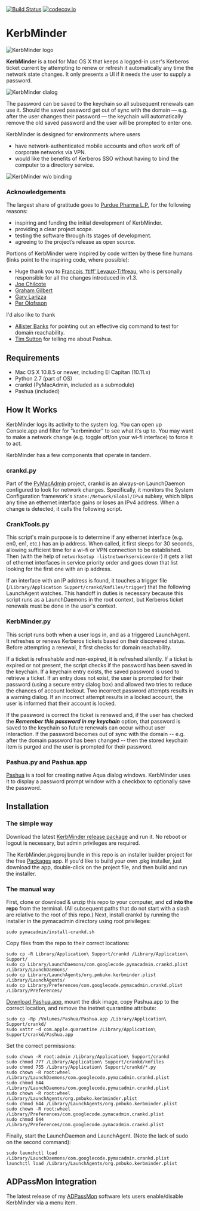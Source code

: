 [![Build Status](https://travis-ci.org/pmbuko/KerbMinder.svg?branch=master)](https://travis-ci.org/pmbuko/KerbMinder)
[![codecov.io](https://codecov.io/github/pmbuko/KerbMinder/coverage.svg?branch=master)](https://codecov.io/github/pmbuko/KerbMinder?branch=master)

# KerbMinder

![KerbMinder logo](installer_components/KerbMinder_logo.png "KerbMinder icon")

**KerbMinder** is a tool for Mac OS X that keeps a logged-in user's Kerberos ticket current by attempting to renew or refresh it automatically any time the network state changes. It only presents a UI if it needs the user to supply a password.

![KerbMinder dialog](installer_components/dialog.png "KerbMinder dialog")

The password can be saved to the keychain so all subsequent renewals can use it. Should the saved password get out of sync with the domain — e.g. after the user changes their password — the keychain will automatically remove the old saved password and the user will be prompted to enter one.

KerbMinder is designed for environments where users

* have network-authenticated mobile accounts and often work off of corporate networks via VPN.
* would like the benefits of Kerberos SSO without having to bind the computer to a directory service.

![KerbMinder w/o binding](installer_components/login_dialog.png "KerbMinder login")


### Acknowledgements

The largest share of gratitude goes to [Purdue Pharma L.P.](http://www.purduepharma.com/) for the following reasons:

* inspiring and funding the initial development of KerbMinder.
* providing a clear project scope.
* testing the software through its stages of development.
* agreeing to the project’s release as open source.

Portions of KerbMinder were inspired by code written by these fine humans (links point to the inspiring code, where possible):

* Huge thank you to [Francois 'ftiff' Levaux-Tiffreau](http://github.com/ftiff), who is personally responsible for all the changes introduced in v1.3.
* [Joe Chilcote](https://github.com/chilcote)
* [Graham Gilbert](http://grahamgilbert.com/blog/2013/07/12/using-crankd-to-react-to-network-events/)
* [Gary Larizza](https://github.com/glarizza/scripts/blob/master/python/RefactoredCrankTools.py)
* [Per Olofsson](https://github.com/MagerValp/Scripted-Mac-Package-Creation/blob/master/scripts/postinstall)

I'd also like to thank

* [Allister Banks](https://twitter.com/Sacrilicious/status/543451138239258624) for pointing out an effective dig command to test for domain reachability.
* [Tim Sutton](http://twitter.com/tvsutton/status/544099669270605824) for telling me about Pashua.

## Requirements

* Mac OS X 10.8.5 or newer, including El Capitan (10.11.x)
* Python 2.7 (part of OS)
* crankd (PyMacAdmin, included as a submodule)
* Pashua (included)

## How It Works

KerbMinder logs its activity to the system log. You can open up Console.app and filter for “kerbminder” to see what it’s up to. You may want to make a network change (e.g. toggle off/on your wi-fi interface) to force it to act.

KerbMinder has a few components that operate in tandem.

### crankd.py

Part of the [PyMacAdmin](https://github.com/MacSysadmin/pymacadmin) project, crankd is an always-on LaunchDaemon configured to look for network changes. Specifically, it monitors the System Configuration framework's ```State:/Network/Global/IPv4``` subkey, which blips any time an ethernet interface gains or loses an IPv4 address. When a change is detected, it calls the following script.

### CrankTools.py

This script's main purpose is to determine if any ethernet interface (e.g. en0, en1, etc.) has an ip address. When called, it first sleeps for 30 seconds, allowing sufficient time for a wi-fi or VPN connection to be established. Then (with the help of ```networksetup -listnetworkserviceorder```) it gets a list of ethernet interfaces in service priority order and goes down that list looking for the first one with an ip address.

If an interface with an IP address is found, it touches a trigger file (```/Library/Application Support/crankd/kmfiles/trigger```) that the following LaunchAgent watches. This handoff in duties is necessary because this script runs as a LaunchDaemons in the root context, but Kerberos ticket renewals must be done in the user's context.

### KerbMinder.py

This script runs both when a user logs in, and as a triggered LaunchAgent. It refreshes or renews Kerberos tickets based on their discovered status. Before attempting a renewal, it first checks for domain reachability.

If a ticket is refreshable and non-expired, it is refreshed silently. If a ticket is expired or not present, the script checks if the password has been saved in the keychain. If a keychain entry exists, the saved password is used to retrieve a ticket. If an entry does not exist, the user is prompted for their password (using a secure entry dialog box) and allowed two tries to reduce the chances of account lockout. Two incorrect password attempts results in a warning dialog. If an incorrect attempt results in a locked account, the user is informed that their account is locked.

If the password is correct the ticket is renewed and, if the user has checked the **_Remember this password in my keychain_** option, that password is saved to the keychain so future renewals can occur without user interaction. If the password becomes out of sync with the domain -- e.g. after the domain password has been changed -- then the stored keychain item is purged and the user is prompted for their password.

### Pashua.py and Pashua.app

[Pashua](http://www.bluem.net/en/mac/pashua/) is a tool for creating native Aqua dialog windows. KerbMinder uses it to display a password prompt window with a checkbox to optionally save the password.

## Installation

### The simple way

Download the latest [KerbMinder release package](https://github.com/pmbuko/KerbMinder/releases/) and run it. No reboot or logout is necessary, but admin privileges are required.

The KerbMinder.pkgproj bundle in this repo is an installer builder project for the free [Packages](http://s.sudre.free.fr/Software/Packages/about.html) app. If you'd like to build your own .pkg installer, just download the app, double-click on the project file, and then build and run the installer.

### The manual way

First, clone or download & unzip this repo to your computer, and **cd into the repo** from the terminal. (All subsequent paths that do not start with a slash are relative to the root of this repo.) Next, install crankd by running the installer in the pymacadmin directory using root privileges:

```sudo pymacadmin/install-crankd.sh```

Copy files from the repo to their correct locations:

```
sudo cp -R Library/Application\ Support/crankd /Library/Application\ Support/
sudo cp Library/LaunchDaemons/com.googlecode.pymacadmin.crankd.plist /Library/LaunchDaemons/
sudo cp Library/LaunchAgents/org.pmbuko.kerbminder.plist /Library/LaunchAgents/
sudo cp Library/Preferences/com.googlecode.pymacadmin.crankd.plist /Library/Preferences/
```

[Download Pashua.app](http://www.bluem.net/en/mac/pashua/), mount the disk image, copy Pashua.app to the correct location, and remove the inetnet quarantine attribute:

```
sudo cp -Rp /Volumes/Pashua/Pashua.app /Library/Application\ Support/crankd/
sudo xattr -d com.apple.quarantine /Library/Application\ Support/crankd/Pashua.app
```

Set the correct permissions:

```
sudo chown -R root:admin /Library/Application\ Support/crankd
sudo chmod 777 /Library/Application\ Support/crankd/kmfiles
sudo chmod 755 /Library/Application\ Support/crankd/*.py
sudo chown -R root:wheel /Library/LaunchDaemons/com.googlecode.pymacadmin.crankd.plist
sudo chmod 644 /Library/LaunchDaemons/com.googlecode.pymacadmin.crankd.plist
sudo chown -R root:wheel /Library/LaunchAgents/org.pmbuko.kerbminder.plist
sudo chmod 644 /Library/LaunchAgents/org.pmbuko.kerbminder.plist
sudo chown -R root:wheel /Library/Preferences/com.googlecode.pymacadmin.crankd.plist
sudo chmod 644 /Library/Preferences/com.googlecode.pymacadmin.crankd.plist
```

Finally, start the LaunchDaemon and LaunchAgent. (Note the lack of sudo on the second command):

```
sudo launchctl load /Library/LaunchDaemons/com.googlecode.pymacadmin.crankd.plist
launchctl load /Library/LaunchAgents/org.pmbuko.kerbminder.plist
```

## ADPassMon Integration

The latest release of my [ADPassMon](https://github.com/macmule/ADPassMon/releases) software lets users enable/disable KerbMinder via a menu item.
